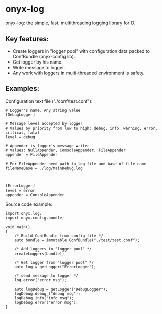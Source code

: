 # onyx-log

onyx-log: the simple, fast, multithreading logging library for D.


## Key features:
 - Create loggers in "logger pool" with configuration data packed to ConfBundle (onyx-config lib).
 - Get logger by his name.
 - Write message to logger.
 - Any work with loggers in multi-threaded environment is safety.

## Examples:

Configuration text file ("./conf/test.conf"):

	# Logger's name. Any string value
	[DebugLogger] 				
	
	# Message level accepted by logger
	# Values by priority from low to high: debug, info, warning, error, critical, fatal
	level = debug			

	# Appender is logger's message writer
	# Values: NullAppender, ConsoleAppender, FileAppender
	appender = FileAppender

	# For FileAppender need path to log file and base of file name
	fileNameBase = ./log/MainDebug.log



	[ErrorLogger]
	level = error
	appender = ConsoleAppender


Source code example:

	import onyx.log;
	import onyx.config.bundle;

	void main()
	{
		/* Build ConfBundle from config file */
		auto bundle = immutable ConfBundle("./test/test.conf");

		/* Add loggers to "logger pool" */
		createLoggers(bundle);

		/* Get logger from "logger pool" */
		auto log = getLogger("ErrorLogger");

		/* send message to logger */
		log.error("error msg");

		auto logDebug = getLogger("DebugLogger");
		logDebug.debug_("debug msg");
		logDebug.info("info msg");
		logDebug.error("error msg");
	}
